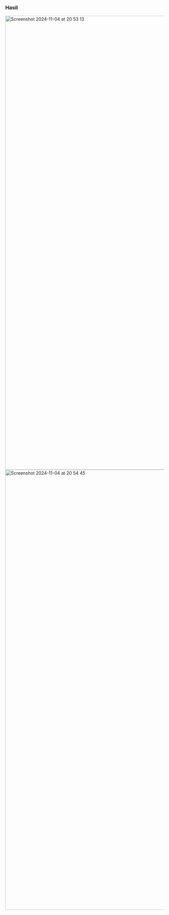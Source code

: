 ### Hasil

<img width="1440" alt="Screenshot 2024-11-04 at 20 53 13" src="https://github.com/user-attachments/assets/204806a3-2f64-46a0-a905-031bb75a8050">
<img width="1396" alt="Screenshot 2024-11-04 at 20 54 45" src="https://github.com/user-attachments/assets/b68ac83d-c176-469b-b3f5-51715ebd3245">
